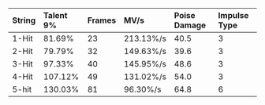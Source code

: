 | String | Talent 9% | Frames | MV/s      | Poise Damage | Impulse Type |
| :----- | :-------- | :----- | :-------- | :----------- | :----------- |
| 1-Hit  | 81.69%    | 23     | 213.13%/s | 40.5         | 3            |
| 2-Hit  | 79.79%    | 32     | 149.63%/s | 39.6         | 3            |
| 3-Hit  | 97.33%    | 40     | 145.95%/s | 48.6         | 3            |
| 4-Hit  | 107.12%   | 49     | 131.02%/s | 54.0         | 3            |
| 5-hit  | 130.03%   | 81     | 96.30%/s  | 64.8         | 6            |
